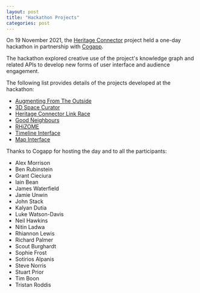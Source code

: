 ```yaml
---
layout: post
title: "Hackathon Projects"
categories: post
---
```


On 19 November 2021, the [Heritage Connector](https://www.sciencemuseumgroup.org.uk/project/heritage-connector/) project held a one-day hackathon in partnership with [Cogapp](https://www.cogapp.com).

The hackathon explored creative use of the project's knowledge graph and related APIs to develop new forms of user interface and audience engagement.

The following list provides details of the projects developed at the hackathon:

* [Augmenting From The Outside](https://blog.cogapp.com/augmenting-from-the-outside-7b072daa0c29)
* [3D Space Curator](https://blog.cogapp.com/3d-space-curator-236849187f6)
* [Heritage Connector Link Race](https://blog.cogapp.com/heritage-connector-link-race-904770982938)
* [Good Neighbours](https://blog.cogapp.com/good-neighbours-2525e59a0b82)
* [RHiZOME](https://blog.cogapp.com/rhizome-152111320821)
* [Timeline Interface](https://thesciencemuseum.github.io/heritageconnector/post/2021/12/04/Timeline/)
* [Map Interface](https://thesciencemuseum.github.io/heritageconnector/post/2021/12/04/Map/)

Thanks to Cogapp for hosting the day and to all the participants: 
* Alex Morrison 
* Ben Rubinstein
* Grant Cieciura 
* Iain Bean
* James Waterfield 
* Jamie Unwin
* John Stack
* Kalyan Dutia
* Luke Watson-Davis 
* Neil Hawkins
* Nitin Ladwa
* Rhiannon Lewis
* Richard Palmer
* Scout Burghardt 
* Sophie Frost
* Sotirios Alpanis
* Steve Norris 
* Stuart Prior
* Tim Boon
* Tristan Roddis
